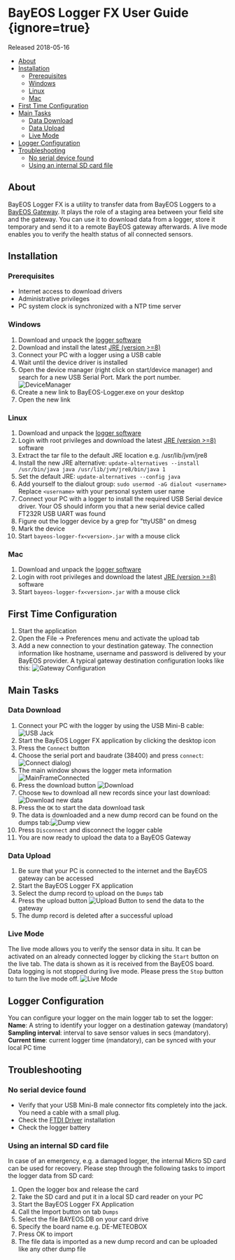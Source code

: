 # BayEOS Logger FX User Guide {ignore=true} 
Released 2018-05-16

<!-- @import "[TOC]" {cmd="toc" depthFrom=1 depthTo=6 orderedList=false} -->

<!-- code_chunk_output -->

* [About](#about)
* [Installation](#installation)
	* [Prerequisites](#prerequisites)
	* [Windows](#windows)
	* [Linux](#linux)
	* [Mac](#mac)
* [First Time Configuration](#first-time-configuration)
* [Main Tasks](#main-tasks)
	* [Data Download](#data-download)
	* [Data Upload](#data-upload)
	* [Live Mode](#live-mode)
* [Logger Configuration](#logger-configuration)
* [Troubleshooting](#troubleshooting)
	* [No serial device found](#no-serial-device-found)
	* [Using an internal SD card file](#using-an-internal-sd-card-file)

<!-- /code_chunk_output -->


## About 
BayEOS Logger FX is a utility to transfer data from BayEOS Loggers to a [BayEOS Gateway](http://https://github.com/BayCEER/bayeos-gateway). It plays the role of a staging area between your field site and the gateway. You can use it to download data from a logger, store it temporary and send it to a remote BayEOS gateway afterwards. A live mode enables you to verify the health status of all connected sensors.

## Installation

### Prerequisites 
- Internet access to download drivers
- Administrative privileges
- PC system clock is synchronized with a NTP time server

### Windows
1. Download and unpack the [logger software](http://www.bayceer.uni-bayreuth.de/edv/)
1. Download and install the latest [JRE (version >=8)](http://www.java.com/)
1. Connect your PC with a logger using a USB cable
1. Wait until the device driver is installed
1. Open the device manager (right click on start/device manager) and search for a new USB Serial Port. Mark the port number. ![DeviceManager](DeviceManager.png)
1. Create a new link to BayEOS-Logger.exe on your desktop
1. Open the new link 

### Linux
1. Download and unpack the [logger software](http://www.bayceer.uni-bayreuth.de/edv/)
1. Login with root privileges and download the latest [JRE (version >=8)](http://www.java.com/) software
1. Extract the tar file to the default JRE location e.g. /usr/lib/jvm/jre8
1. Install the new JRE alternative: 
``update-alternatives --install /usr/bin/java java /usr/lib/jvm/jre8/bin/java 1``
1. Set the default JRE:
``update-alternatives --config java``
1. Add yourself to the dialout group:
``sudo usermod -aG dialout <username>``
Replace ``<username>`` with your personal system user name
1. Connect your PC with a logger to install the required USB Serial device driver. Your OS should inform you that a new serial device called FT232R USB UART was found
1. Figure out the logger device by a grep for "ttyUSB" on dmesg
1. Mark the device 
1. Start ``bayeos-logger-fx<version>.jar`` with a mouse click 

### Mac
1. Download and unpack the [logger software](http://www.bayceer.uni-bayreuth.de/edv/)
1. Login with root privileges and download the latest [JRE (version >=8)](http://www.java.com/) software
1. Start ``bayeos-logger-fx<version>.jar`` with a mouse click 

## First Time Configuration
1. Start the application 
1. Open the File → Preferences menu and activate the upload tab
2. Add a new connection to your destination gateway. The connection information like hostname, username and password is delivered by your BayEOS provider. A typical gateway destination configuration looks like this:
![Gateway Configuration](GatewayConfig.png)


## Main Tasks

### Data Download
1. Connect your PC with the logger by using the USB Mini-B cable:
![USB Jack](USBJack.png)
1. Start the BayEOS Logger FX application by clicking the desktop icon
1. Press the `Connect` button
1. Choose the serial port and baudrate (38400) and press `connect`:
![Connect dialog](ConnectDialog.png))
1. The main window shows the logger meta information
![MainFrameConnected](MainFrameConnected.png)
1. Press the download button ![Download](DownloadButton.png) 
1. Choose `New` to download all new records since your last download:
![Download new data](DownloadNew.png)
1. Press the `OK` to start the data download task
1. The data is downloaded and a new dump record can be found on the dumps tab:![Dump view](DumpView.png)
1. Press `Disconnect` and disconnect the logger cable
1. You are now ready to upload the data to a BayEOS Gateway

### Data Upload
1. Be sure that your PC is connected to the internet and the 
BayEOS gateway can be accessed
1. Start the BayEOS Logger FX application  
1. Select the dump record to upload on the `Dumps` tab
1. Press the upload button ![Upload Button](UploadButton.png) to send the data to the gateway
1. The dump record is deleted after a successful upload 

### Live Mode 
The live mode allows you to verify the sensor data in situ. It can be activated on an already connected logger by clicking the `Start` button on the live tab. The data is shown as it is received from the BayEOS board. Data logging is not stopped during live mode. Please press the `Stop` button to turn the live mode off.
![Live Mode](LiveMode.png)

## Logger Configuration
You can configure your logger on the main logger tab to set the logger:
**Name**: A string to identify your logger on a destination gateway (mandatory)
**Sampling interval**: interval to save sensor values in secs (mandatory).
**Current time**: current logger time (mandatory), can be synced with your local PC time

## Troubleshooting

### No serial device found 
- Verify that your USB Mini-B male connector fits completely into the jack. You need a cable with a small plug.
- Check the [FTDI Driver](http://www.ftdichip.com/FTDrivers.htm) installation
- Check the logger battery

### Using an internal SD card file
In case of an emergency, e.g. a damaged logger, the internal Micro SD card can be used for recovery.
Please step through the following tasks to import the logger data from SD card:
1. Open the logger box and release the card 
2. Take the SD card and put it in a local SD card reader on your PC
3. Start the BayEOS Logger FX Application
4. Call the Import button on tab `Dumps`
5. Select the file BAYEOS.DB on your card drive
6. Specify the board name e.g. DE-METEOBOX
7. Press OK to import
8. The file data is imported as a new dump record and can be uploaded like any other dump file

